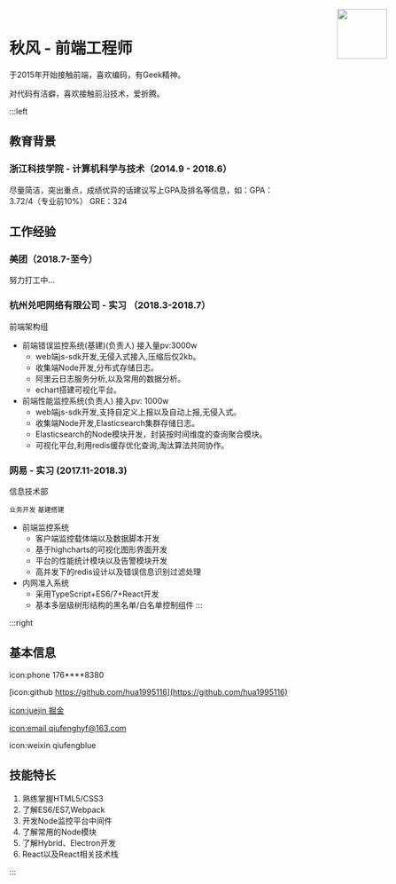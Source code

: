 <img	src="https://s3.qiufeng.blue/muji/muji-zhengjian.jpg" width ="90" style="position:absolute;top: 40px;right: 50px;">


# 秋风 - 前端工程师


于2015年开始接触前端，喜欢编码，有Geek精神。


对代码有洁癖，喜欢接触前沿技术，爱折腾。


:::left

## 教育背景
### 浙江科技学院 - 计算机科学与技术（2014.9 - 2018.6）

尽量简洁，突出重点，成绩优异的话建议写上GPA及排名等信息，如：GPA：3.72/4（专业前10%）                         GRE：324

## 工作经验

### 美团（2018.7-至今）
努力打工中...

### 杭州兑吧网络有限公司 - 实习 （2018.3-2018.7）
前端架构组

- 前端错误监控系统(基建)(负责人) 接入量pv:3000w
  - web端js-sdk开发,无侵入式接入,压缩后仅2kb。
  - 收集端Node开发,分布式存储日志。
  - 阿里云日志服务分析,以及常用的数据分析。
  - echart搭建可视化平台。
- 前端性能监控系统(负责人) 接入pv: 1000w
  - web端js-sdk开发,支持自定义上报以及自动上报,无侵入式。
  - 收集端Node开发,Elasticsearch集群存储日志。
  - Elasticsearch的Node模块开发，封装按时间维度的查询聚合模块。
  - 可视化平台,利用redis缓存优化查询,淘汰算法共同协作。

### 网易 - 实习 (2017.11-2018.3)
信息技术部

`业务开发` `基建搭建`

- 前端监控系统
  - 客户端监控载体端以及数据脚本开发
  - 基于highcharts的可视化图形界面开发
  - 平台的性能统计模块以及告警模块开发
  - 高并发下的redis设计以及错误信息识别过滤处理
- 内网准入系统
  - 采用TypeScript+ES6/7+React开发
  - 基本多层级树形结构的黑名单/白名单控制组件
:::

:::right
## 基本信息
icon:phone 176****8380

[icon:github https://github.com/hua1995116](https://github.com/hua1995116)

[icon:juejin 掘金](https://juejin.cn/user/923245497557111) 

[icon:email qiufenghyf@163.com](mailto:qiufenghyf@163.com)

icon:weixin qiufengblue

## 技能特长
1. 熟练掌握HTML5/CSS3
2. 了解ES6/ES7,Webpack
3. 开发Node监控平台中间件
4. 了解常用的Node模块
5. 了解Hybrid、Electron开发
6. React以及React相关技术栈

:::
